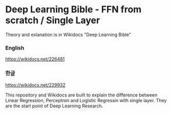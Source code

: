 # Deep Learning Bible - FFN from scratch / Single Layer

Theory and exlanation is in Wikidocs "Deep Learning Bible"

### English

https://wikidocs.net/226481

### 한글

https://wikidocs.net/229932

This repository and Wikidocs are built to explain the difference between Linear Regression, Perceptron and Logistic Regressin with single layer.
They are the start point of Deep Learning Research.

